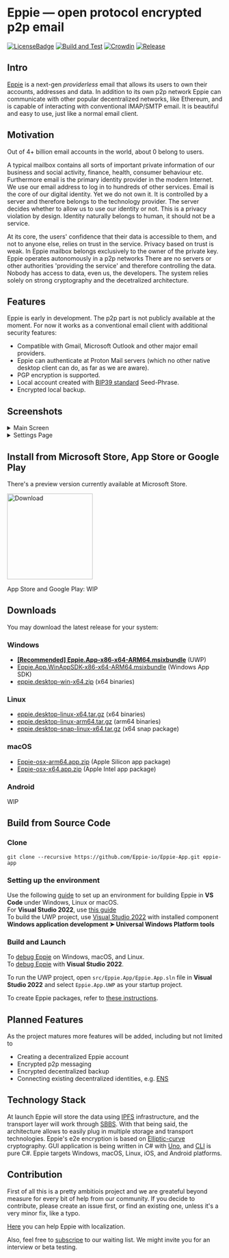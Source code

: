 # Eppie — open protocol encrypted p2p email

[![LicenseBadge](https://img.shields.io/github/license/Eppie-io/Eppie-App.svg)](https://raw.githubusercontent.com/Eppie-io/Eppie-App/main/LICENSE)
[![Build and Test](https://img.shields.io/github/actions/workflow/status/Eppie-io/Eppie-App/build.yml?logo=github&branch=main&event=push)](https://github.com/Eppie-io/Eppie-App/actions/workflows/build.yml?query=branch%3Amain+event%3Apush)
[![Crowdin](https://badges.crowdin.net/e/8fee200a40ee70ffd3fa6b7d8d23deee/localized.svg)](https://eppie.crowdin.com/eppie)
[![Release](https://img.shields.io/github/v/release/Eppie-io/Eppie-App)](https://github.com/Eppie-io/Eppie-App/releases/latest)

## Intro

[Eppie](https://eppie.io) is a next-gen _providerless_ email that allows its users to own their accounts, addresses and data. In addition to its own p2p network Eppie can communicate with other popular decentralized networks, like Ethereum, and is capable of interacting with conventional IMAP/SMTP email. It is beautiful and easy to use, just like a normal email client.

## Motivation

Out of 4+ billion email accounts in the world, about 0 belong to users.

A typical mailbox contains all sorts of important private information of our business and social activity, finance, health, consumer behaviour etc. Furthermore email is the primary identity provider in the modern Internet. We use our email address to log in to hundreds of other services. Email is the core of our digital identity. Yet we do not own it. It is controlled by a server and therefore belongs to the technology provider. The server decides whether to allow us to use our identity or not. This is a privacy violation by design. Identity naturally belongs to human, it should not be a service.

At its core, the users' confidence that their data is accessible to them, and not to anyone else, relies on trust in the service. Privacy based on trust is weak. In Eppie mailbox belongs exclusively to the owner of the private key. Eppie operates autonomously in a p2p networks There are no servers or other authorities 'providing the service' and therefore controlling the data. Nobody has access to data, even us, the developers. The system relies solely on strong cryptography and the decetralized architecture.

## Features

Eppie is early in development. The p2p part is not publicly available at the moment. For now it works as a conventional email client with additional security features:

- Compatible with Gmail, Microsoft Outlook and other major email providers.
- Eppie can authenticate at Proton Mail servers (which no other native desktop client can do, as far as we are aware).
- PGP encryption is supported.
- Local account created with [BIP39 standard](https://bitcoinwiki.org/wiki/mnemonic-phrase) Seed-Phrase.
- Encrypted local backup.

## Screenshots

<details>
  <summary>Main Screen</summary>
  <img src="https://github.com/user-attachments/assets/30301949-4b25-4ad8-be72-e954d9211aeb" alt="Main Screen"/>
</details>

<details>
  <summary>Settings Page</summary>
  <img src="https://github.com/user-attachments/assets/fb183b2f-766b-4910-9119-c7b8ab66781a" alt="Settings Page"/>
</details>

## Install from Microsoft Store, App Store or Google Play

There's a preview version currently available at Microsoft Store.
<p align="left">
  <a href="https://apps.microsoft.com/detail/Eppie%20Mail%20Preview/9n3r8xkz16c5?mode=direct&cid=github">
    <img src="https://get.microsoft.com/images/en-us%20light.svg" width="200" alt="Download" />
  </a>
</p>

App Store and Google Play: WIP

## Downloads

You may download the latest release for your system:

### Windows

- [**[Recommended] Eppie.App-x86-x64-ARM64.msixbundle**](https://github.com/Eppie-io/Eppie-App/releases/latest/download/Eppie.App-x86-x64-ARM64.msixbundle) (UWP)
- [Eppie.App.WinAppSDK-x86-x64-ARM64.msixbundle](https://github.com/Eppie-io/Eppie-App/releases/latest/download/Eppie.App.WinAppSDK-x86-x64-ARM64.msixbundle) (Windows App SDK)
- [eppie.desktop-win-x64.zip](https://github.com/Eppie-io/Eppie-App/releases/latest/download/eppie.desktop-win-x64.zip) (x64 binaries)

### Linux

- [eppie.desktop-linux-x64.tar.gz](https://github.com/Eppie-io/Eppie-App/releases/latest/download/eppie.desktop-linux-x64.tar.gz) (x64 binaries)
- [eppie.desktop-linux-arm64.tar.gz](https://github.com/Eppie-io/Eppie-App/releases/latest/download/eppie.desktop-linux-arm64.tar.gz) (arm64 binaries)
- [eppie.desktop-snap-linux-x64.tar.gz](https://github.com/Eppie-io/Eppie-App/releases/latest/download/eppie.desktop-snap-linux-x64.tar.gz) (x64 snap package)

### macOS

- [Eppie-osx-arm64.app.zip](https://github.com/Eppie-io/Eppie-App/releases/latest/download/Eppie-osx-arm64.app.zip) (Apple Silicon app package)
- [Eppie-osx-x64.app.zip](https://github.com/Eppie-io/Eppie-App/releases/latest/download/Eppie-osx-x64.app.zip) (Apple Intel app package)

### Android

WIP

## Build from Source Code

### Clone

```console
git clone --recursive https://github.com/Eppie-io/Eppie-App.git eppie-app
```

### Setting up the environment

Use the following [guide](https://platform.uno/docs/articles/get-started-vscode.html) to set up an environment for building Eppie in **VS Code** under Windows, Linux or macOS.  
For **Visual Studio 2022**, use [this guide](https://platform.uno/docs/articles/get-started-vs-2022.html)  
To build the UWP project, use [Visual Studio 2022](https://platform.uno/docs/articles/get-started-vs-2022.html) with installed component **Windows application development &#10148; Universal Windows Platform tools**

### Build and Launch

To [debug Eppie](https://platform.uno/docs/articles/create-an-app-vscode.html?tabs=skia#debug-the-app) on Windows, macOS, and Linux.  
To [debug Eppie](https://platform.uno/docs/articles/create-an-app-vs2022.html?tabs=desktop#debug-the-app) with **Visual Studio 2022**.

To run the UWP project, open `src/Eppie.App/Eppie.App.sln` file in **Visual Studio 2022** and select `Eppie.App.UWP` as your startup project.

To create Eppie packages, refer to [these instructions](https://platform.uno/docs/articles/uno-publishing-overview.html).

## Planned Features

As the project matures more features will be added, including but not limited to

- Creating a decentralized Eppie account
- Encrypted p2p messaging
- Encrypted decentralized backup
- Connecting existing decentralized identities, e.g. [ENS](https://ens.domains/)

## Technology Stack

At launch Eppie will store the data using [IPFS](https://github.com/ipfs/ipfs) infrastructure, and the transport layer will work through [SBBS](https://github.com/BeamMW/beam/wiki/Secure-bulletin-board-system-%28SBBS%29). With that being said, the architecture allows to easily plug in multiple storage and transport technologies. Eppie's e2e encryption is based on [Elliptic-curve](https://en.wikipedia.org/wiki/Elliptic-curve_cryptography) cryptography. GUI application is being written in C# with [Uno](https://github.com/unoplatform/uno), and [CLI](https://github.com/Eppie-io/Eppie-CLI) is pure C#. Eppie targets Windows, macOS, Linux, iOS, and Android platforms.

## Contribution

First of all this is a pretty ambitiois project and we are greateful beyond measure for every bit of help from our community. If you decide to contribute, please create an issue first, or find an existing one, unless it's a very minor fix, like a typo.

[Here](https://eppie.crowdin.com/eppie) you can help Eppie with localization.

Also, feel free to [subscripe](https://eppie.io) to our waiting list. We might invite you for an interview or beta testing.
